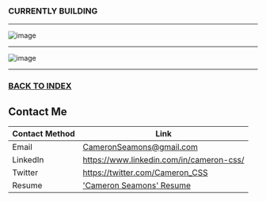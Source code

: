### CURRENTLY BUILDING 
----

![image](https://user-images.githubusercontent.com/121735588/211231710-82f90a46-42da-44dc-b1fe-2e18d5cb1ab4.png)

----

![image](https://user-images.githubusercontent.com/121735588/211231695-29f05556-d326-4a99-abe8-4eb9fe66673d.png)

---

### <a href="https://github.com/CameronCSS/PersonalProjects">BACK TO INDEX</a>

## Contact Me

| Contact Method | Link |
| --- | --- |
| Email | CameronSeamons@gmail.com |
| LinkedIn | https://www.linkedin.com/in/cameron-css/|
| Twitter | https://twitter.com/Cameron_CSS |
| Resume | ['Cameron Seamons' Resume](https://drive.google.com/file/d/19vkbf2HjEpXpxndWYa4A6Dyt6gsnGv73/view?usp=sharing) | 
